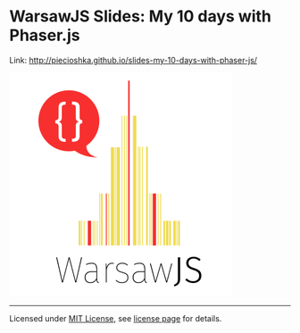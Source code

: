 # WarsawJS Slides: My 10 days with Phaser.js

Link: http://piecioshka.github.io/slides-my-10-days-with-phaser-js/

![Logo](/pictures/logo/logo-light.png)

---
Licensed under [MIT License](http://en.wikipedia.org/wiki/MIT_License), see [license page](https://github.com/shower/shower/wiki/MIT-License) for details.
